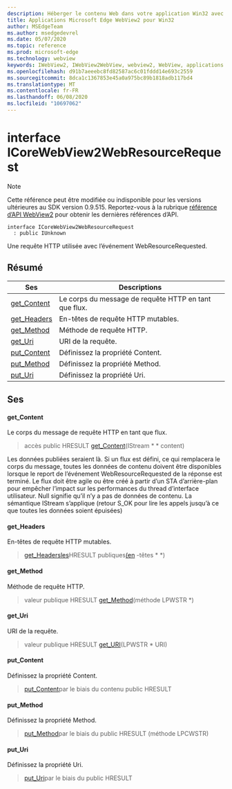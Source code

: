 ```yaml
---
description: Héberger le contenu Web dans votre application Win32 avec le contrôle Microsoft Edge WebView2
title: Applications Microsoft Edge WebView2 pour Win32
author: MSEdgeTeam
ms.author: msedgedevrel
ms.date: 05/07/2020
ms.topic: reference
ms.prod: microsoft-edge
ms.technology: webview
keywords: IWebView2, IWebView2WebView, webview2, WebView, applications Win32, Win32, Edge, ICoreWebView2, ICoreWebView2Controller, contrôle de navigateur, html Edge
ms.openlocfilehash: d91b7aeeebc8fd82587ac6c01fddd14e693c2559
ms.sourcegitcommit: 8dca1c1367853e45a0a975bc89b1818adb117bd4
ms.translationtype: MT
ms.contentlocale: fr-FR
ms.lasthandoff: 06/08/2020
ms.locfileid: "10697062"
---
```

# interface ICoreWebView2WebResourceRequest 

> [!NOTE]
> Cette référence peut être modifiée ou indisponible pour les versions ultérieures au SDK version 0.9.515. Reportez-vous à la rubrique [référence d’API WebView2](../../../webview2-api-reference.md) pour obtenir les dernières références d’API.

```
interface ICoreWebView2WebResourceRequest
  : public IUnknown
```

Une requête HTTP utilisée avec l’événement WebResourceRequested.

## Résumé

 Ses                        | Descriptions
--------------------------------|---------------------------------------------
[get_Content](#get_content) | Le corps du message de requête HTTP en tant que flux.
[get_Headers](#get_headers) | En-têtes de requête HTTP mutables.
[get_Method](#get_method) | Méthode de requête HTTP.
[get_Uri](#get_uri) | URI de la requête.
[put_Content](#put_content) | Définissez la propriété Content.
[put_Method](#put_method) | Définissez la propriété Method.
[put_Uri](#put_uri) | Définissez la propriété Uri.

## Ses

#### get_Content 

Le corps du message de requête HTTP en tant que flux.

> accès public HRESULT [get_Content](#get_content)(IStream * * content)

Les données publiées seraient là. Si un flux est défini, ce qui remplacera le corps du message, toutes les données de contenu doivent être disponibles lorsque le report de l’événement WebResourceRequested de la réponse est terminé. Le flux doit être agile ou être créé à partir d’un STA d’arrière-plan pour empêcher l’impact sur les performances du thread d’interface utilisateur. Null signifie qu’il n’y a pas de données de contenu. La sémantique IStream s’applique (retour S_OK pour lire les appels jusqu’à ce que toutes les données soient épuisées)

#### get_Headers 

En-têtes de requête HTTP mutables.

> [get_Headersles](#get_headers)HRESULT publiques[(en](icorewebview2httprequestheaders.md) -têtes * *)

#### get_Method 

Méthode de requête HTTP.

> valeur publique HRESULT [get_Method](#get_method)(méthode LPWSTR *)

#### get_Uri 

URI de la requête.

> valeur publique HRESULT [get_URI](#get_uri)(LPWSTR * URI)

#### put_Content 

Définissez la propriété Content.

> [put_Content](#put_content)par le biais du contenu public HRESULT

#### put_Method 

Définissez la propriété Method.

> [put_Method](#put_method)par le biais du public HRESULT (méthode LPCWSTR)

#### put_Uri 

Définissez la propriété Uri.

> [put_Uri](#put_uri)par le biais du public HRESULT

